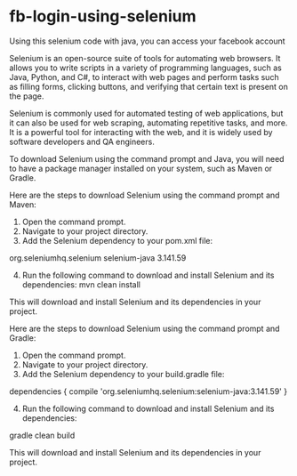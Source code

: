 # fb-login-using-selenium
Using this selenium code with java, you can access your facebook account

Selenium is an open-source suite of tools for automating web browsers. It allows you to write scripts in a variety of programming languages, such as Java, Python, and C#, to interact with web pages and perform tasks such as filling forms, clicking buttons, and verifying that certain text is present on the page.

Selenium is commonly used for automated testing of web applications, but it can also be used for web scraping, automating repetitive tasks, and more. It is a powerful tool for interacting with the web, and it is widely used by software developers and QA engineers.

To download Selenium using the command prompt and Java, you will need to have a package manager installed on your system, such as Maven or Gradle.

Here are the steps to download Selenium using the command prompt and Maven:

1. Open the command prompt.
2. Navigate to your project directory.
3. Add the Selenium dependency to your pom.xml file:

<dependency>
  <groupId>org.seleniumhq.selenium</groupId>
  <artifactId>selenium-java</artifactId>
  <version>3.141.59</version>
</dependency>

4. Run the following command to download and install Selenium and its dependencies:
mvn clean install

This will download and install Selenium and its dependencies in your project.

Here are the steps to download Selenium using the command prompt and Gradle:

1. Open the command prompt.
2. Navigate to your project directory.
3. Add the Selenium dependency to your build.gradle file:

dependencies {
  compile 'org.seleniumhq.selenium:selenium-java:3.141.59'
}

4. Run the following command to download and install Selenium and its dependencies:

gradle clean build

This will download and install Selenium and its dependencies in your project.



